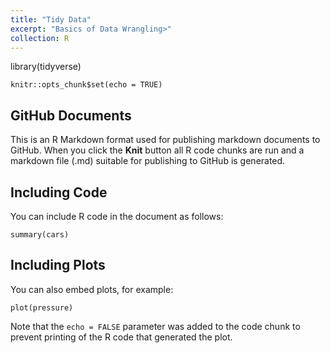 ```yaml
---
title: "Tidy Data"
excerpt: "Basics of Data Wrangling>"
collection: R
---
```


library(tidyverse)

```{r setup, include=FALSE}
knitr::opts_chunk$set(echo = TRUE)
```


## GitHub Documents

This is an R Markdown format used for publishing markdown documents to GitHub. When you click the **Knit** button all R code chunks are run and a markdown file (.md) suitable for publishing to GitHub is generated.

## Including Code

You can include R code in the document as follows:

```{r cars}
summary(cars)
```

## Including Plots

You can also embed plots, for example:

```{r pressure, echo=FALSE}
plot(pressure)
```

Note that the `echo = FALSE` parameter was added to the code chunk to prevent printing of the R code that generated the plot.

 